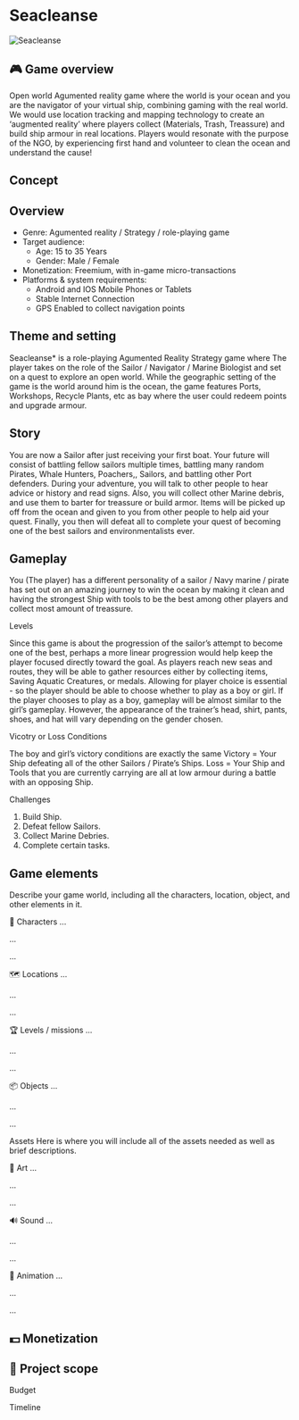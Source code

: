 # Seacleanse
![Seacleanse](https://i.pinimg.com/originals/17/22/2b/17222bd9b5018b048ffbb075350f6749.png)
## 🎮️ Game overview

Open world Agumented reality game where the world is your ocean and you are the navigator of your virtual ship, combining gaming with the real world.
We would use location tracking and mapping technology to create an ‘augmented reality’ where players collect (Materials, Trash, Treassure) and build ship armour in real locations.
Players would resonate with the purpose of the NGO, by experiencing first hand and volunteer to clean the ocean and understand the cause!  

## Concept
## Overview
- Genre: Agumented reality / Strategy / role-playing game
- Target audience: 
  - Age: 15 to 35 Years
  - Gender: Male / Female
- Monetization: Freemium, with in-game micro-transactions
- Platforms & system requirements:  
  - Android and IOS Mobile Phones or Tablets
  - Stable Internet Connection 
  - GPS Enabled to collect navigation points

## Theme and setting
Seacleanse* is a role-playing Agumented Reality Strategy game where The player takes on the role of the Sailor / Navigator / Marine Biologist and set on a quest to explore an open world. While the geographic setting of the game is the world around him is the ocean, the game features Ports, Workshops, Recycle Plants, etc as bay where the user could redeem points and upgrade armour.

## Story
You are now a Sailor after just receiving your first boat. 
Your future will consist of battling fellow sailors multiple times, battling many random Pirates, Whale Hunters, Poachers,, Sailors, and battling other Port defenders. During your adventure, you will talk to other people to hear advice or history and read signs. Also, you will collect other Marine debris, and use them to barter for treassure or build armor. Items will be picked up off from the ocean and given to you from other people to help aid your quest. Finally, you then will defeat all to complete your quest of becoming one of the best sailors and environmentalists ever. 

## Gameplay
You (The player) has a different personality of a sailor / Navy marine / pirate has set out on an amazing journey to win the ocean by making it clean and having the strongest Ship with tools to be the best among other players and collect most amount of treassure.

Levels

Since this game is about the progression of the sailor’s attempt to become one of the best, perhaps a more linear progression would help keep the player focused
directly toward the goal. As players reach new seas and routes, they will be able to gather resources either by collecting items, Saving Aquatic Creatures, or medals. Allowing for player choice is essential - so the player should be able to choose whether to play as a boy or girl. If the player chooses to play as a boy, gameplay will be almost similar to the girl’s gameplay. However, the appearance of the trainer’s head, shirt, pants, shoes, and hat will vary depending on the gender chosen.

Vicotry or Loss Conditions

The boy and girl’s victory conditions are exactly the same
Victory = Your Ship defeating all of the other Sailors / Pirate’s Ships.
Loss = Your Ship and Tools that you are currently carrying are all at low armour during a battle with an opposing Ship.

Challenges
1. Build Ship.
2. Defeat fellow Sailors.
3. Collect Marine Debries.
4. Complete certain tasks.

## Game elements
Describe your game world, including all the characters, location, object, and other elements in it.

👤 Characters
...

...

...

🗺️ Locations
...

...

...

🏆️ Levels / missions
...

...

...

📦️ Objects
...

...

...

Assets
Here is where you will include all of the assets needed as well as brief descriptions.

🎨 Art
...

...

...

🔊 Sound
...

...

...

🏃‍ Animation
...

...

...

## 💵 Monetization
  
## 📐 Project scope
Budget

Timeline
